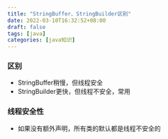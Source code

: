 ```yaml
---
title: "StringBuffer、StringBuilder区别"
date: 2022-03-10T16:32:52+08:00
draft: false
tags: [java]
categories: [java知识]
---
```

### 区别

* StringBuffer稍慢，但线程安全
* StringBuilder更快，但线程不安全，常用

### 线程安全性

* 如果没有额外声明，所有类的默认都是线程不安全的
